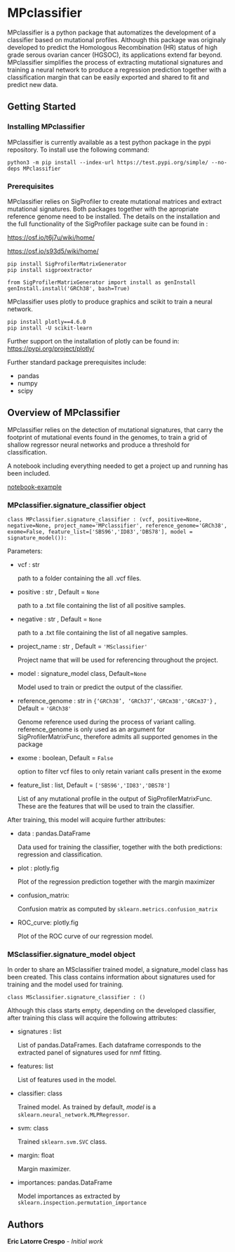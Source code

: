 # MPclassifier

MPclassifier is a python package that automatizes the development of a classifier based on mutational profiles. Although this package was originaly developed to predict the Homologous Recombination (HR) status of high grade serous ovarian cancer (HGSOC), its applications extend far beyond. MPclassifier simplifies the process of extracting mutational signatures and training a neural network to produce a regression prediction together with a classification margin that can be easily exported and shared to fit and predict new data.

## Getting Started

### Installing MPclassifier
MPclassifier is currently available as a test python package in the pypi repository. To install use the following command:

```
python3 -m pip install --index-url https://test.pypi.org/simple/ --no-deps MPclassifier
```

### Prerequisites

MPclassifier relies on SigProfiler to create mutational matrices and extract mutational signatures. Both packages together with the apropriate reference genome need to be installed. The details on the installation and the full functionality of the SigProfiler package suite can be found in :

https://osf.io/t6j7u/wiki/home/

https://osf.io/s93d5/wiki/home/

```
pip install SigProfilerMatrixGenerator
pip install sigproextractor

from SigProfilerMatrixGenerator import install as genInstall
genInstall.install('GRCh38', bash=True)
```
MPclassifier uses plotly to produce graphics and scikit to train a neural network.

```
pip install plotly==4.6.0
pip install -U scikit-learn

```

Further support on the installation of plotly can be found in:
https://pypi.org/project/plotly/

Further standard package prerequisites include:
  - pandas
  - numpy
  - scipy



## Overview of MPclassifier

MPclassifier relies on the detection of mutational signatures, that carry the footprint of mutational events found in the genomes, to train a grid of shallow regressor neural networks and produce a threshold for classification. 

A notebook including everything needed to get a project up and running has been included.

[notebook-example](https://nbviewer.jupyter.org/github/elc08/MPclassifier/blob/master/Introduction%20to%20MPclassifier.ipynb)

### MPclassifier.signature_classifier object

```
class MPclassifier.signature_classifier : (vcf, positive=None, negative=None, project_name='MPclassifier', reference_genome='GRCh38', exome=False, feature_list=['SBS96','ID83','DBS78'], model = signature_model()):
```

Parameters:

- vcf : str
   
    path to a folder containing the all .vcf files.

- positive : str , Default = `None`
    
    path to a .txt file containing the list of all positive samples.

- negative : str , Default = `None`
    
    path to a .txt file containing the list of all negative samples.

- project_name : str , Default = `'MSclassifier'`
    
    Project name that will be used for referencing throughout the project.

- model :  signature_model class, Default=`None`

    Model used to train or predict the output of the classifier.
    
- reference_genome : str in `{‘GRCh38’, ‘GRCh37’,'GRCm38','GRCm37'}` , Default = `'GRCh38'`
    
    Genome reference used during the process of variant calling. reference_genome is only used as an argument for SigProfilerMatrixFunc, therefore admits all supported genomes in the package

- exome : boolean, Default = `False`
    
    option to filter vcf files to only retain variant calls present in the exome

- feature_list : list, Default = `['SBS96','ID83','DBS78']`
        
    List of any mutational profile in the output of SigProfilerMatrixFunc. These are the features that will be used to train the classifier.
    
After training, this model will acquire further attributes:

- data : pandas.DataFrame

    Data used for training the classifier, together with the both predictions: regression and classification.
    
- plot : plotly.fig

     Plot of the regression prediction together with the margin maximizer

- confusion_matrix: 

    Confusion matrix as computed by `sklearn.metrics.confusion_matrix`
   
- ROC_curve: plotly.fig

    Plot of the ROC curve of our regression model.
    
    
### MSclassifier.signature_model object

In order to share an MSclassifier trained model, a signature_model class has been created. This class contains information about signatures used for training and the model used for training. 

```
class MSclassifier.signature_classifier : ()
```
Although this class starts empty, depending on the developed classifier, after training this class will acquire the following attributes:

- signatures : list

    List of pandas.DataFrames. Each dataframe corresponds to the extracted panel of signatures used for nmf fitting.
    
- features: list
 
    List of features used in the model.
    
- classifier: class

    Trained model. As trained by default, *model* is a `sklearn.neural_network.MLPRegressor`. 

- svm: class
    
    Trained `sklearn.svm.SVC` class.
    
- margin: float

    Margin maximizer.
    
- importances: pandas.DataFrame


    Model importances as extracted by `sklearn.inspection.permutation_importance`


## Authors

**Eric Latorre Crespo** - *Initial work*
